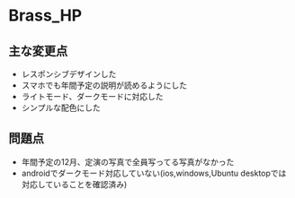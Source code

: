 # Brass_HP

## 主な変更点
- レスポンシブデザインした
- スマホでも年間予定の説明が読めるようにした
- ライトモード、ダークモードに対応した
- シンプルな配色にした

## 問題点
- 年間予定の12月、定演の写真で全員写ってる写真がなかった
- androidでダークモード対応していない(ios,windows,Ubuntu desktopでは対応していることを確認済み)